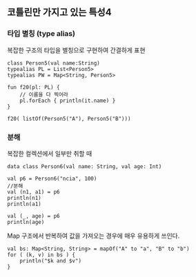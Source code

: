 ## 코틀린만 가지고 있는 특성4

### 타입 별칭 (type alias)

복잡한 구조의 타입을 별칭으로 구현하여 간결하게 표현
~~~
class Person5(val name:String)
typealias PL = List<Person5>
typealias PW = Map<String, Person5>
~~~
~~~
fun f20(pl: PL) {
    // 이름을 다 찍어라
    pl.forEach { println(it.name) }
}

f20( listOf(Person5("A"), Person5("B")))
~~~

### 분해
복잡한 컬렉션에서 일부만 취할 때
~~~
data class Person6(val name: String, val age: Int)
~~~
~~~
val p6 = Person6("ncia", 100)
//분해
val (n1, a1) = p6
println(n1)
println(a1)

val (_, age) = p6
println(age)
~~~
Map 구조에서 반복하여 값을 가져오는 경우에 매우 유용하게 쓰인다.
~~~
val bs: Map<String, String> = mapOf("A" to "a", "B" to "b")
for ( (k, v) in bs ) {
    println("$k and $v")
}
~~~

